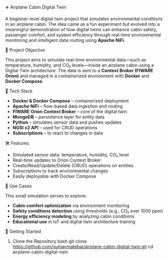 ✈️ Airplane Cabin Digital Twin

A beginner-level digital twin project that simulates environmental conditions in an airplane cabin. The idea came as a fun experiment but evolved into a meaningful demonstration of how digital twins can enhance cabin safety, passenger comfort, and system efficiency through real-time environmental monitoring and intelligent data routing using **Apache NiFi**.


🎯 Project Objective

This project aims to simulate real-time environmental data—such as temperature, humidity, and CO₂ levels—inside an airplane cabin using a Digital Twin architecture. The data is sent to a **Context Broker (FIWARE Orion)** and managed in a containerized environment with **Docker** and **Docker Compose**.


🧰 Tech Stack

- **Docker & Docker Compose** – containerized deployment
- **Apache NiFi** – flow-based data ingestion and routing
- **FIWARE Orion Context Broker** – core of the digital twin
- **MongoDB** – persistence layer for entity data
- **Python** – simulates sensor data and pushes updates
- **NGSI v2 API** – used for CRUD operations
- **Subscriptions** – to react to changes in data


🛠️ Features

- Simulated sensor data: temperature, humidity, CO₂ level
- Real-time updates to Orion Context Broker
- Create/Read/Update/Delete (CRUD) operations on entities
- Subscriptions to track environmental changes
- Easily deployable with Docker Compose


🧪 Use Cases

This small simulation serves to explore:

- **Cabin comfort optimization** via environment monitoring
- **Safety conditions detection** using thresholds (e.g., CO₂ over 1000 ppm)
- **Energy efficiency modeling** by analyzing cabin conditions
- **Educational use** in IoT and digital twin architecture training


🚀 Getting Started

1. Clone the Repository
bash
git clone https://github.com/oumaymatebai/airplane-cabin-digital-twin.git
cd airplane-cabin-digital-twin
